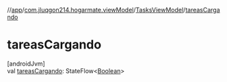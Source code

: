 //[app](../../../index.md)/[com.jluqgon214.hogarmate.viewModel](../index.md)/[TasksViewModel](index.md)/[tareasCargando](tareas-cargando.md)

# tareasCargando

[androidJvm]\
val [tareasCargando](tareas-cargando.md): StateFlow&lt;[Boolean](https://kotlinlang.org/api/latest/jvm/stdlib/kotlin-stdlib/kotlin/-boolean/index.html)&gt;
